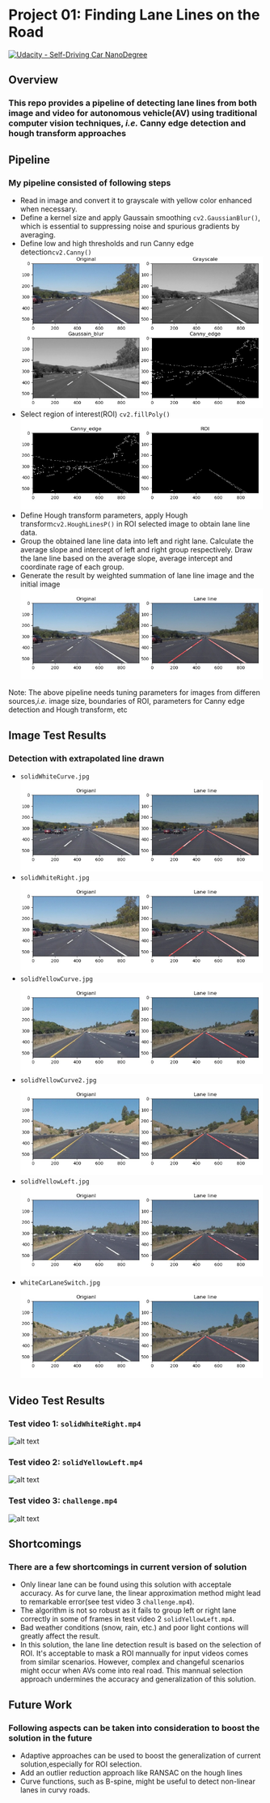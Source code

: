 # **Project 01: Finding Lane Lines on the Road**

[![Udacity - Self-Driving Car NanoDegree](https://s3.amazonaws.com/udacity-sdc/github/shield-carnd.svg)](http://www.udacity.com/drive)

## Overview


### This repo provides a pipeline of detecting lane lines from both image and video for autonomous vehicle(AV) using traditional computer vision techniques, *i.e.* Canny edge detection and hough transform approaches

## Pipeline


### My pipeline consisted of following steps

* Read in image and convert it to grayscale with yellow color enhanced when necessary.
* Define a kernel size and apply Gaussain smoothing `cv2.GaussianBlur()`, which is essential to suppressing noise and spurious gradients by averaging.
* Define low and high thresholds and run Canny edge detection`cv2.Canny()`
![alt text][image1]
* Select region of interest(ROI) `cv2.fillPoly()`
![alt text][image2]
* Define Hough transform parameters, apply Hough transform`cv2.HoughLinesP()` in ROI selected image to obtain lane line data.
* Group the obtained lane line data into left and right lane. Calculate the average slope and intercept of left and right group respectively. Draw the lane line based on the average slope, average intercept and coordinate rage of each group.
* Generate the result by weighted summation of lane line image and the initial image
![alt text][image3]

Note: The above pipeline needs tuning parameters for images from differen sources,*i.e.* image size, boundaries of ROI, parameters for Canny edge detection and Hough transform, etc

## Image Test Results


### Detection with extrapolated line drawn

* `solidWhiteCurve.jpg`
![alt text][image4]
* `solidWhiteRight.jpg`
![alt text][image5]
* `solidYellowCurve.jpg`
![alt text][image6]
* `solidYellowCurve2.jpg`
![alt text][image7]
* `solidYellowLeft.jpg`
![alt text][image8]
* `whiteCarLaneSwitch.jpg`
![alt text][image9]

## Video Test Results


### Test video 1: `solidWhiteRight.mp4`

![alt text][image10]

### Test video 2: `solidYellowLeft.mp4`

![alt text][image11]

### Test video 3: `challenge.mp4`

![alt text][image12]

## Shortcomings


### There are a few shortcomings in current version of solution

* Only linear lane can be found using this solution with acceptale accuracy. As for curve lane, the linear approximation method might lead to remarkable error(see test video 3 `challenge.mp4`).
* The algorithm is not so robust as it fails to group left or right lane correctly in some of frames in test video 2 `solidYellowLeft.mp4`.
* Bad weather conditions (snow, rain, etc.) and poor light contions will greatly affect the result.
* In this solution, the lane line detection result is based on the selection of ROI. It's acceptable to mask a ROI mannually for input videos comes from similar scenarios. However, complex and changeful scenarios might occur when AVs come into real road. This mannual selection approach undermines the accuracy and generalization of this solution.


## Future Work


### Following aspects can be taken into consideration to boost the solution in the future

* Adaptive approaches can be used to boost the generalization of current solution,especially for ROI selection.
* Add an outlier reduction approach like RANSAC on the hough lines
* Curve functions, such as B-spine, might be useful to detect non-linear lanes in curvy roads.

[//]: # (Image References)
[image1]: ./test_images_output/solidWhiteRight_PreProcess.jpg
[image2]: ./test_images_output/solidWhiteRight_roi.jpg
[image3]: ./test_images_output/solidWhiteRight_lane.jpg
[image4]: ./test_images_output/solidWhiteCurve.jpg
[image5]: ./test_images_output/solidWhiteRight.jpg
[image6]: ./test_images_output/solidYellowCurve.jpg
[image7]: ./test_images_output/solidYellowCurve2.jpg
[image8]: ./test_images_output/solidYellowLeft.jpg
[image9]: ./test_images_output/whiteCarLaneSwitch.jpg
[image10]: ./test_videos_output/solidWhiteRight.gif
[image11]: ./test_videos_output/solidYellowLeft.gif
[image12]: ./test_videos_output/challenge.gif